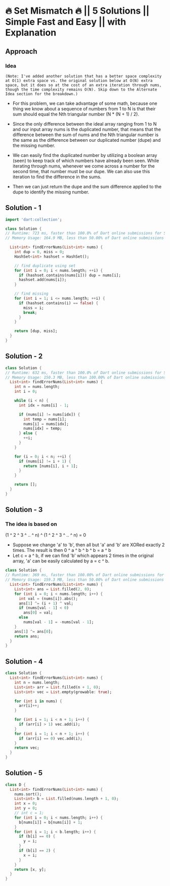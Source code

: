 # 🔥 Set Mismatch 🔥 || 5 Solutions || Simple Fast and Easy || with Explanation

## Approach

### Idea

`(Note: I've added another solution that has a better space complexity at O(1) extra space vs. the original solution below at O(N) extra space, but it does so at the cost of an extra iteration through nums, though the time complexity remains O(N). Skip down to the Alternate Idea section for the breakdown.)`

- For this problem, we can take advantage of some math, because one thing we know about a sequence of numbers from 1 to N is that their sum should equal the Nth triangular number (N * (N + 1) / 2).

- Since the only difference between the ideal array ranging from 1 to N and our input array nums is the duplicated number, that means that the difference between the sum of nums and the Nth triangular number is the same as the difference between our duplicated number (dupe) and the missing number.

- We can easily find the duplicated number by utilizing a boolean array (seen) to keep track of which numbers have already been seen. While iterating through nums, whenever we come across a number for the second time, that number must be our dupe. We can also use this iteration to find the difference in the sums.

- Then we can just return the dupe and the sum difference applied to the dupe to identify the missing number.

## Solution - 1

```dart
import 'dart:collection';

class Solution {
// Runtime: 723 ms, faster than 100.0% of Dart online submissions for Set Mismatch.
// Memory Usage: 164.9 MB, less than 50.00% of Dart online submissions for Set Mismatch.

  List<int> findErrorNums(List<int> nums) {
    int dup = 0, miss = 0;
    HashSet<int> hashset = HashSet();

    // find duplicate using set
    for (int i = 0; i < nums.length; ++i) {
      if (hashset.contains(nums[i])) dup = nums[i];
      hashset.add(nums[i]);
    }

    // find missing
    for (int i = 1; i <= nums.length; ++i) {
      if (hashset.contains(i) == false) {
        miss = i;
        break;
      }
    }

    return [dup, miss];
  }
}
```

## Solution - 2

```dart
class Solution {
// Runtime: 632 ms, faster than 100.0% of Dart online submissions for Set Mismatch.
// Memory Usage: 150.3 MB, less than 100.00% of Dart online submissions for Set Mismatch.
  List<int> findErrorNums(List<int> nums) {
    int n = nums.length;
    int i = 0;

    while (i < n) {
      int idx = nums[i] - 1;

      if (nums[i] != nums[idx]) {
        int temp = nums[i];
        nums[i] = nums[idx];
        nums[idx] = temp;
      } else {
        ++i;
      }
    }

    for (i = 0; i < n; ++i) {
      if (nums[i] != i + 1) {
        return [nums[i], i + 1];
      }
    }

    return [];
  }
}
```

## Solution - 3

### The idea is based on

(1 ^ 2 ^ 3 ^ .. ^ n) ^ (1 ^ 2 ^ 3 ^ .. ^ n) = 0

- Suppose we change 'a' to 'b', then all but 'a' and 'b' are XORed exactly 2 times. The result is then
0 ^ a ^ b ^ b ^ b = a ^ b
- Let c = a ^ b, if we can find 'b' which appears 2 times in the original array, 'a' can be easily calculated by a = c ^ b.

```dart
class Solution {
// Runtime: 369 ms, faster than 100.00% of Dart online submissions for Set Mismatch.
// Memory Usage: 159.3 MB, less than 50.00% of Dart online submissions for Set Mismatch.
  List<int> findErrorNums(List<int> nums) {
    List<int> ans = List.filled(2, 0);
    for (int i = 0; i < nums.length; i++) {
      int val = (nums[i]).abs();
      ans[1] ^= (i + 1) ^ val;
      if (nums[val - 1] < 0)
        ans[0] = val;
      else
        nums[val - 1] = -nums[val - 1];
    }
    ans[1] ^= ans[0];
    return ans;
  }
}
```

## Solution - 4

```dart
class Solution {
  List<int> findErrorNums(List<int> nums) {
    int n = nums.length;
    List<int> arr = List.filled(n + 1, 0);
    List<int> vec = List.empty(growable: true);

    for (int i in nums) {
      arr[i]++;
    }

    for (int i = 1; i < n + 1; i++) {
      if (arr[i] > 1) vec.add(i);
    }
    for (int i = 1; i < n + 1; i++) {
      if (arr[i] == 0) vec.add(i);
    }
    return vec;
  }
}
```

## Solution - 5

```dart
class D {
  List<int> findErrorNums(List<int> nums) {
    nums.sort();
    List<int> b = List.filled(nums.length + 1, 0);
    int x = 0;
    int y = 0;
    // int c = 1;
    for (int i = 0; i < nums.length; i++) {
      b[nums[i]] = b[nums[i]] + 1;
    }
    for (int i = 1; i < b.length; i++) {
      if (b[i] == 0) {
        y = i;
      }
      if (b[i] == 2) {
        x = i;
      }
    }
    return [x, y];
  }
}
```
